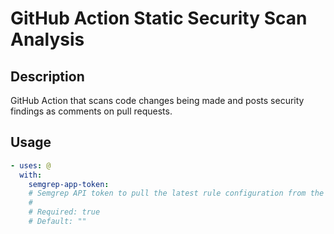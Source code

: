 # GitHub Action Static Security Scan Analysis

<!-- prettier-ignore-start -->
<!-- action-docs-description source="action.yaml" -->
## Description

GitHub Action that scans code changes being made and posts security findings as comments on pull requests.
<!-- action-docs-description source="action.yaml" -->

<!-- action-docs-usage source="action.yaml" -->
## Usage

```yaml
- uses: @
  with:
    semgrep-app-token:
    # Semgrep API token to pull the latest rule configuration from the ruleboard in Semgrep UI.
    #
    # Required: true
    # Default: ""
```
<!-- action-docs-usage source="action.yaml" -->

<!-- prettier-ignore-end -->
